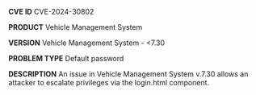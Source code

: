 **CVE ID**
CVE-2024-30802

**PRODUCT**
Vehicle Management System 

**VERSION**
Vehicle Management System - <7.30

**PROBLEM TYPE**
Default password

**DESCRIPTION**
An issue in Vehicle Management System v.7.30 allows an attacker to
 escalate privileges via the login.html component.